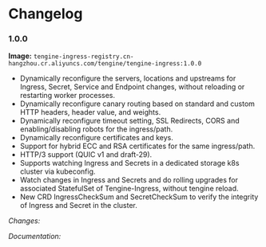 # Changelog

### 1.0.0

**Image:** `tengine-ingress-registry.cn-hangzhou.cr.aliyuncs.com/tengine/tengine-ingress:1.0.0`

- Dynamically reconfigure the servers, locations and upstreams for Ingress, Secret, Service and Endpoint changes, without reloading or restarting worker processes.
- Dynamically reconfigure canary routing based on standard and custom HTTP headers, header value, and weights.
- Dynamically reconfigure timeout setting, SSL Redirects, CORS and enabling/disabling robots for the ingress/path.
- Dynamically reconfigure certificates and keys.
- Support for hybrid ECC and RSA certificates for the same ingress/path.
- HTTP/3 support (QUIC v1 and draft-29).
- Supports watching Ingress and Secrets in a dedicated storage k8s cluster via kubeconfig.
- Watch changes in Ingress and Secrets and do rolling upgrades for associated StatefulSet of Tengine-Ingress, without tengine reload.
- New CRD IngressCheckSum and SecretCheckSum to verify the integrity of Ingress and Secret in the cluster.

_Changes:_

_Documentation:_
